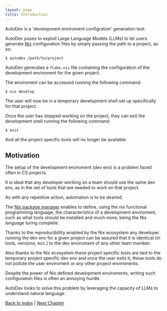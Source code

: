 ```yaml
---
layout: page
title: Introduction
---
```


AutoDev is a 'development enviroment configration' generation tool.

AutoDev poses to exploit Large Language Models (LLMs) to let users generate [Nix](https://nixos.org/) configuration files by simply passing the path to a project, as so:

```none
$ autodev /path/to/project
```

AutoDev generates a `flake.nix` file containing the configuration of the development enviroment for the given project.

The enviroment can be accessed running the following command:

```sh
$ nix develop
```

The user will now be in a temporary development shell set up specifically for that project.

Once the user has stopped working on the project, they can exit the development shell running the following command:

<!-- set code to none to not have exit be highlighted -->
```none
$ exit
```

And all the project specific tools will no longer be available.

## Motivation

The setup of the development enviroment (dev env) is a problem faced often in CS projects.

It is ideal that any developer working on a team should use the same dev env, as in the set of tools that are needed to work on that project.

As with any repetitive action, automation is to be desired.

The [Nix package manager](https://nixos.org/) enables to define, using the nix functional programming language, the characteristics of a development enviroment, such as what tools should be installed and much more, being the Nix language turing complete.

Thanks to the reproduciblility enabled by the Nix ecosystem any developer running the dev env for a given project can be assured that it is identical (in tools, versions, ecc.) to the dev enviroment of any other team member.

Also thanks to the Nix ecosystem these project specific tools are tied to the temporary project specific dev env and once the user exits it, these tools do not pollute the user enviroment or any other project enviroments.

Despite the power of Nix defined development enviroments, writing such configuration files is often an annoying hurdle.

AutoDev looks to solve this problem by leveraging the capacity of LLMs to understand natural language.

[Back to index](./index.md) |
[Next Chapter](./requirements.md)
